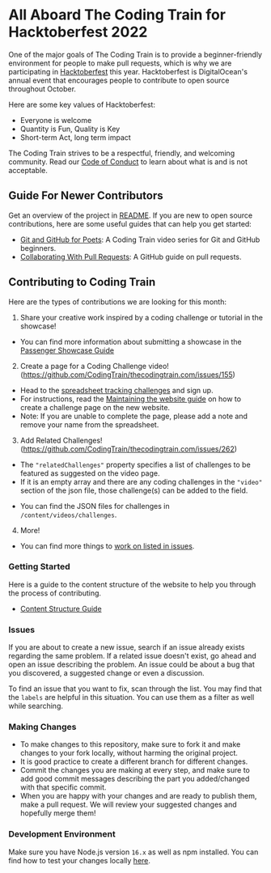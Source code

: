 # All Aboard The Coding Train for Hacktoberfest 2022

One of the major goals of The Coding Train is to provide a beginner-friendly environment for people to make pull requests, which is why we are participating in [Hacktoberfest](https://hacktoberfest.com/participation/) this year.  Hacktoberfest is DigitalOcean's annual event that encourages people to contribute to open source throughout October.

Here are some key values of Hacktoberfest:
- Everyone is welcome
- Quantity is Fun, Quality is Key
- Short-term Act, long term impact

The Coding Train strives to be a respectful, friendly, and welcoming community. Read our [Code of Conduct](https://github.com/CodingTrain/Code-of-Conduct) to learn about what is and is not acceptable.

## Guide For Newer Contributors

Get an overview of the project in [README](https://github.com/CodingTrain/thecodingtrain.com#readme). If you are new to open source contributions, here are some useful guides that can help you get started:
- [Git and GitHub for Poets](https://www.youtube.com/playlist?list=PLRqwX-V7Uu6ZF9C0YMKuns9sLDzK6zoiV): A Coding Train video series for Git and GitHub beginners.
- [Collaborating With Pull Requests](https://docs.github.com/en/pull-requests/collaborating-with-pull-requests): A GitHub guide on pull requests.

## Contributing to Coding Train

Here are the types of contributions we are looking for this month:

1. Share your creative work inspired by a coding challenge or tutorial in the showcase!
 * You can find more information about submitting a showcase in the [Passenger Showcase Guide](http://thecodingtrain.com/guides/passenger-showcase-guide)

2. Create a page for a Coding Challenge video! (https://github.com/CodingTrain/thecodingtrain.com/issues/155)
 * Head to the [spreadsheet tracking challenges](https://docs.google.com/spreadsheets/d/1zt8KquMZN_j2-j4ezMsgeq-sRrgoCEAROwFS6LTS8oQ/edit#gid=1236591781) and sign up.
 * For instructions, read the [Maintaining the website guide](/guides/maintain-weibsite-guide/) on how to create a challenge page on the new website.  
 * Note: If you are unable to complete the page, please add a note and remove your name from the spreadsheet.

3. Add Related Challenges! (https://github.com/CodingTrain/thecodingtrain.com/issues/262)
 * The `"relatedChallenges"` property specifies a list of challenges to be featured as suggested on the video page.
 *  If it is an empty array and there are any coding challenges in the `"video"` section of the json file, those challenge(s) can be added to the field.
 - You can find the JSON files for challenges in `/content/videos/challenges`.

4. More!
* You can find more things to [work on listed in issues](https://github.com/CodingTrain/thecodingtrain.com/issues).

### Getting Started
Here is a guide to the content structure of the website to help you through the process of contributing.
- [Content Structure Guide](https://github.com/CodingTrain/thecodingtrain.com/blob/main/content/pages/guides/content-structure-guide.md)

### Issues

If you are about to create a new issue, search if an issue already exists regarding the same problem. If a related issue doesn't exist, go ahead and open an issue describing the problem. An issue could be about a bug that you discovered, a suggested change or even a discussion.

To find an issue that you want to fix, scan through the list. You may find that the `labels` are helpful in this situation. You can use them as a filter as well while searching.

### Making Changes

- To make changes to this repository, make sure to fork it and make changes to your fork locally, without harming the original project.
- It is good practice to create a different branch for different changes.
- Commit the changes you are making at every step, and make sure to add good commit messages describing the part you added/changed with that specific commit.
- When you are happy with your changes and are ready to publish them, make a pull request. We will review your suggested changes and hopefully merge them!

### Development Environment

Make sure you have Node.js version `16.x` as well as npm installed. You can find how to test your changes locally [here](https://github.com/CodingTrain/thecodingtrain.com#development-info).

